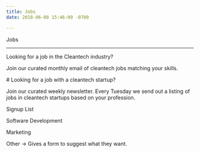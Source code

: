 ```yaml
---
title: Jobs
date: 2018-06-08 15:46:09 -0700

---
```

Jobs

---

Looking for a job in the Cleantech industry?

Join our curated monthly email of cleantech jobs matching your skills.

\# Looking for a job with a cleantech startup?

Join our curated weekly newsletter. Every Tuesday we send out a listing of jobs in cleantech startups based on your profession.

Signup List

Software Development

Marketing

Other -> Gives a form to suggest what they want.